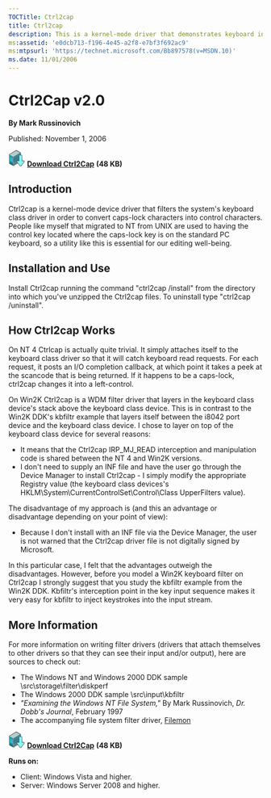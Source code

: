 ```yaml
--- 
TOCTitle: Ctrl2cap
title: Ctrl2cap
description: This is a kernel-mode driver that demonstrates keyboard input filtering in order to turn caps-locks into control keys. 
ms:assetid: 'e0dcb713-f196-4e45-a2f8-e7bf3f692ac9'
ms:mtpsurl: 'https://technet.microsoft.com/Bb897578(v=MSDN.10)'
ms.date: 11/01/2006
---
```


# Ctrl2Cap v2.0

**By Mark Russinovich**

Published: November 1, 2006

[![Download](media/shared/Download_sm.png)](https://download.sysinternals.com/files/Ctrl2Cap.zip) [**Download Ctrl2Cap**](https://download.sysinternals.com/files/Ctrl2Cap.zip)  **(48 KB)**

## Introduction

Ctrl2cap is a kernel-mode device driver that filters the system's
keyboard class driver in order to convert caps-lock characters into
control characters. People like myself that migrated to NT from UNIX are
used to having the control key located where the caps-lock key is on the
standard PC keyboard, so a utility like this is essential for our
editing well-being.

## Installation and Use

Install Ctrl2cap running the command "ctrl2cap /install" from the
directory into which you've unzipped the Ctrl2cap files. To uninstall
type "ctrl2cap /uninstall".  

## How Ctrl2cap Works

On NT 4 Ctrlcap is actually quite trivial. It simply attaches itself to
the keyboard class driver so that it will catch keyboard read requests.
For each request, it posts an I/O completion callback, at which point it
takes a peek at the scancode that is being returned. If it happens to be
a caps-lock, ctrl2cap changes it into a left-control.

On Win2K Ctrl2cap is a WDM filter driver that layers in the keyboard
class device's stack above the keyboard class device. This is in
contrast to the Win2K DDK's kbfiltr example that layers itself between
the i8042 port device and the keyboard class device. I chose to layer on
top of the keyboard class device for several reasons:

- It means that the Ctrl2cap IRP\_MJ\_READ interception and
    manipulation code is shared between the NT 4 and Win2K versions.
- I don't need to supply an INF file and have the user go through the
    Device Manager to install Ctrl2cap - I simply modify the appropriate
    Registry value (the keyboard class devices's
    HKLM\\System\\CurrentControlSet\\Control\\Class UpperFilters value).

The disadvantage of my approach is (and this an advantage or
disadvantage depending on your point of view):

- Because I don't install with an INF file via the Device Manager, the
    user is not warned that the Ctrl2cap driver file is not digitally
    signed by Microsoft.

In this particular case, I felt that the advantages outweigh the
disadvantages. However, before you model a Win2K keyboard filter on
Ctrl2cap I strongly suggest that you study the kbfiltr example from the
Win2K DDK. Kbfiltr's interception point in the key input sequence makes
it very easy for kbfiltr to inject keystrokes into the input stream.  

## More Information

For more information on writing filter drivers (drivers that attach
themselves to other drivers so that they can see their input and/or
output), here are sources to check out:

- The Windows NT and Windows 2000 DDK sample
    \\src\\storage\\filter\\diskperf
- The Windows 2000 DDK sample \\src\\input\\kbfiltr
- *"Examining the Windows NT File System,"* By Mark Russinovich, *Dr.
    Dobb's Journal*, February 1997
- The accompanying file system filter driver,
    [Filemon](filemon.md)

[![Download](media/shared/Download_sm.png)](https://download.sysinternals.com/files/Ctrl2Cap.zip) [**Download Ctrl2Cap**](https://download.sysinternals.com/files/Ctrl2Cap.zip)  **(48 KB)**

**Runs on:**

- Client: Windows Vista and higher.
- Server: Windows Server 2008 and higher.
